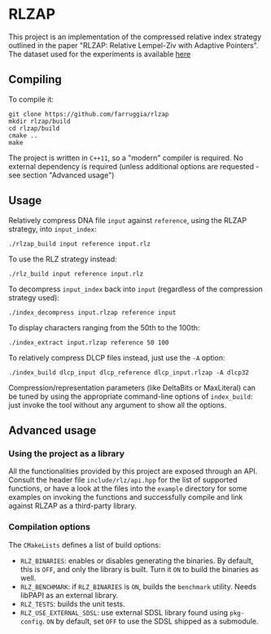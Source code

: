 # RLZAP

This project is an implementation of the compressed relative index strategy outlined in the paper "RLZAP: Relative Lempel-Ziv with Adaptive Pointers". The dataset used for the experiments is available [here](http://acube.di.unipi.it/rlzap-dataset/)

## Compiling

To compile it:
```
git clone https://github.com/farruggia/rlzap
mkdir rlzap/build
cd rlzap/build
cmake ..
make
```

The project is written in `C++11`, so a "modern" compiler is required. No external dependency is required (unless additional options are requested - see section "Advanced usage")

## Usage

Relatively compress DNA file `input` against `reference`, using the RLZAP strategy, into `input_index`:

```
./rlzap_build input reference input.rlz
```

To use the RLZ strategy instead:

```
./rlz_build input reference input.rlz
```

To decompress `input_index` back into `input` (regardless of the compression strategy used):

```
./index_decompress input.rlzap reference input
```

To display characters ranging from the 50th to the 100th:

```
./index_extract input.rlzap reference 50 100
```

To relatively compress DLCP files instead, just use the `-A` option:

```
./index_build dlcp_input dlcp_reference dlcp_input.rlzap -A dlcp32
```

Compression/representation parameters (like DeltaBits or MaxLiteral) can be tuned by using the appropriate command-line options of `index_build`: just invoke the tool without any argument to show all the options.

## Advanced usage

### Using the project as a library

All the functionalities provided by this project are exposed through an API. Consult the header file `include/rlz/api.hpp` for the list of supported functions, or have a look at the files into the `example` directory for some examples on invoking the functions and successfully compile and link against RLZAP as a third-party library.

### Compilation options

The `CMakeLists` defines a list of build options:
* `RLZ_BINARIES`: enables or disables generating the binaries. By default, this is `OFF`, and only the library is built. Turn it `ON` to build the binaries as well.
* `RLZ_BENCHMARK`: if `RLZ_BINARIES` is `ON`, builds the `benchmark` utility. Needs libPAPI as an external library.
* `RLZ_TESTS`: builds the unit tests.
* `RLZ_USE_EXTERNAL_SDSL`: use external SDSL library found using `pkg-config`. `ON` by default, set `OFF` to use the SDSL shipped as a submodule.
